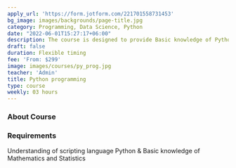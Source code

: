 ```yaml
---
apply_url: 'https://form.jotform.com/221701558731453'
bg_image: images/backgrounds/page-title.jpg
category: Programming, Data Science, Python
date: "2022-06-01T15:27:17+06:00"
description: The course is designed to provide Basic knowledge of Python. Python programming is intended for software engineers, system analysts, program managers and user support personnel who wish to learn the Python programming language.
draft: false
duration: Flexible timing
fee: 'From: $299'
image: images/courses/py_prog.jpg
teacher: 'Admin'
title: Python programming
type: course
weekly: 03 hours
---
```



### About Course



### Requirements

Understanding of scripting language Python & Basic knowledge of Mathematics and Statistics

